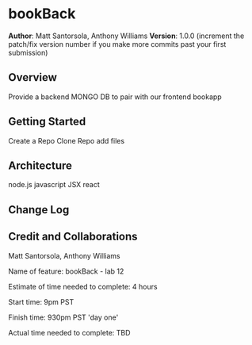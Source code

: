 # bookBack

**Author**: Matt Santorsola, Anthony Williams
**Version**: 1.0.0 (increment the patch/fix version number if you make more commits past your first submission)

## Overview
Provide a backend MONGO DB to pair with our frontend bookapp

## Getting Started
Create a Repo
Clone Repo
add files


## Architecture
node.js
javascript
JSX
react


## Change Log
<!-- Use this area to document the iterative changes made to your application as each feature is successfully implemented. Use time stamps. Here's an example:

01-01-2001 4:59pm - Application now has a fully-functional express server, with a GET route for the location resource. -->

## Credit and Collaborations
Matt Santorsola, Anthony Williams




Name of feature: bookBack - lab 12

Estimate of time needed to complete: 4 hours

Start time: 9pm PST

Finish time: 930pm PST 'day one'

Actual time needed to complete: TBD